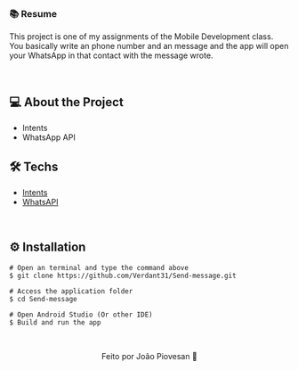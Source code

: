 <h3>📚 Resume</h3>
This project is one of my assignments of the Mobile Development class.
<br>
You basically write an phone number and an message and the app will open your WhatsApp in that contact with the message wrote.

&nbsp;

## 💻 About the Project
* Intents
* WhatsApp API
&nbsp;

## 🛠️ Techs

* [Intents](https://developer.android.com/guide/components/intents-filters)
* [WhatsAPI](https://faq.whatsapp.com/452366545421244/?helpref=hc_fnav)

&nbsp;

## ⚙️ Installation
```
# Open an terminal and type the command above
$ git clone https://github.com/Verdant31/Send-message.git
```

```
# Access the application folder
$ cd Send-message

# Open Android Studio (Or other IDE)
$ Build and run the app

```
&nbsp;

<p align="center">Feito por João Piovesan 📗</p>
